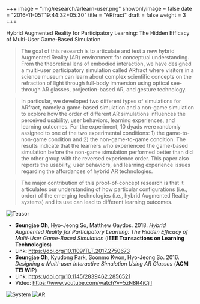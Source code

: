 +++
image = "img/research/arlearn-user.png"
showonlyimage = false
date = "2016-11-05T19:44:32+05:30"
title = "ARfract"
draft = false
weight = 3
+++

Hybrid Augmented Reality for Participatory Learning: The Hidden Efficacy of Multi-User Game-Based Simulation
<!--more-->

> The goal of this research is to articulate and test a new hybrid Augmented Reality (AR) environment for conceptual understanding. From the theoretical lens of embodied interaction, we have designed a multi-user participatory simulation called ARfract where visitors in a science museum can learn about complex scientific concepts on the refraction of light through full-body immersion using optical see-through AR glasses, projection-based AR, and gesture technology. 

>In particular, we developed two different types of simulations for ARfract, namely a game-based simulation and a non-game simulation to explore how the order of different AR simulations influences the perceived usability, user behaviors, learning experiences, and learning outcomes. For the experiment, 10 dyads were randomly assigned to one of the two experimental conditions: 1) the game-to-non-game condition and 2) the non-game-to-game condition. The results indicate that the learners who experienced the game-based simulation before the non-game simulation performed better than did the other group with the reversed experience order. This paper also reports the usability, user behaviors, and learning experience issues regarding the affordances of hybrid AR technologies. 

>The major contribution of this proof-of-concept research is that it articulates our understanding of how particular configurations (i.e., order) of the emerging technologies (i.e., hybrid Augmented Reality systems) and its use can lead to different learning outcomes.

![Teasor][1]

* **Seungjae Oh**, Hyo-Jeong So, Matthew Gaydos. 2018. *Hybrid Augmented Reality for Participatory Learning: The Hidden Efficacy of Multi-User Game-Based Simulation* (**IEEE Transactions on Learning Technologies**) 
* Link: https://doi.org/10.1109/TLT.2017.2750673
* **Seungjae Oh**, Kyudong Park, Soonmo Kwon, Hyo-Jeong So. 2016. *Designing a Multi-user Interactive Simulation Using AR Glasses* (**ACM TEI WIP**) 
* Link: https://doi.org/10.1145/2839462.2856521
* Video: https://www.youtube.com/watch?v=5zN8R4iCjII

![System][2]
![AR][3]


[1]: /img/research/arlearn-user.png
[2]: /img/research/arlearn-system.png
[3]: /img/research/arlearn-app1.png
